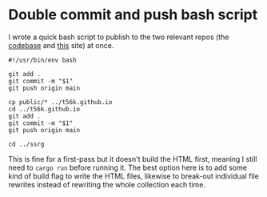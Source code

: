 # Double commit and push bash script

I wrote a quick bash script to publish to the two relevant repos (the [codebase](https://github.com/t56k/ssrg) and [this](https://github.com/t56k/t56k.github.io) site) at once.

```
#!/usr/bin/env bash

git add .
git commit -m "$1"
git push origin main

cp public/* ../t56k.github.io
cd ../t56k.github.io
git add .
git commit -m "$1"
git push origin main

cd ../ssrg
```

This is fine for a first-pass but it doesn't build the HTML first, meaning I still need to `cargo run` before running it. The best option here is to add some kind of build flag to write the HTML files, likewise to break-out individual file rewrites instead of rewriting the whole collection each time.
